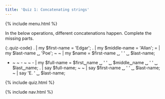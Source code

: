 ```yaml
---
title: 'Quiz 1: Concatenating strings'
---
```


{% include menu.html %}

In the below operations, different concatenations happen. Complete the missing parts.

{:.quiz-code}
. | my $first-name = &apos;Edgar&apos;;
. | my $middle-name = &apos;Allan&apos;;
= | my $last-name ␣ &apos;Poe&apos;;
~ ~ | my $name = $first-name ␣ &apos; &apos; ␣ $last-name;
- ~ ~ - ~ ~ - | my $full-name = $first␣name ␣ &apos; &apos; ␣ $middle␣name ␣ &apos; &apos; ␣ $last␣name;
. | say $full-name;
~ ~ | say $first-name ␣ &apos; &apos; ␣ $last-name;
~ | say &apos;E. &apos; ␣ $last-name;

{% include quiz.html %}

{% include nav.html %}
